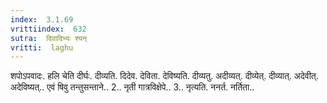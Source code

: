 ```yaml
---
index:  3.1.69
vrittiindex:  632
sutra:  दिवादिभ्यः श्यन्
vritti:  laghu 
---
```


शपोऽपवादः. हलि चेति दीर्घः. दीव्यति. दिदेव. देविता. देविष्यति. दीव्यतु. अदीव्यत्. दीव्येत्. दीव्यात्. अदेवीत्. अदेविष्यत्.. एवं षिवु तन्तुसन्ताने.. 2.. नृती गात्रविक्षेपे.. 3.. नृत्यति. ननर्त. नर्तिता..

